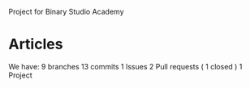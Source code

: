Project for Binary Studio Academy

# Articles

We have:
9 branches
13 commits
1 Issues 
2 Pull requests ( 1 closed )
1 Project
